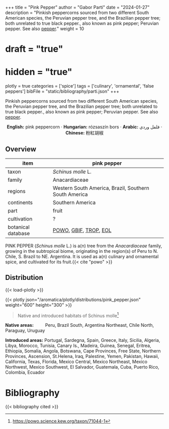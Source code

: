 +++
title = "Pink Pepper"
author = "Gabor Parti"
date = "2024-01-27"
description = "Pinkish peppercorns sourced from two different South American species, the Peruvian pepper tree, and the Brazilian pepper tree; both unrelated to true black pepper., also known as pink pepper; Peruvian pepper. See also [pepper](../items/pepper)."
weight = 10
# draft = "true"
# hidden = "true"
plotly = true
categories = ['spice']
tags = ['culinary', 'ornamental', 'false peppers']
bibFile = "static/bibliography/parti.json"
+++

Pinkish peppercorns sourced from two different South American species, the Peruvian pepper tree, and the Brazilian pepper tree; both unrelated to true black pepper., also known as pink pepper; Peruvian pepper. See also [pepper](../items/pepper).

[<i class="fab fa-wikipedia-w"></i>](https://en.wikipedia.org/wiki/Pink_peppercorn)

<center>

**English:** pink peppercorn · **Hungarian:** rózsaszín bors · **Arabic:** <span class="arabic-text" dir="rtl">فلفل وردي</span> · **Chinese:** <span class="traditional-chinese-text">粉紅胡椒</span>

</center>

## Overview

|       item       |                                                                                   pink pepper                                                                                  |
|------------------|--------------------------------------------------------------------------------------------------------------------------------------------------------------------------------|
|       taxon      |                                                                               *Schinus molle* L.                                                                               |
|      family      |                                                                                  Anacardiaceae                                                                                 |
|      regions     |                                                              Western South America, Brazil, Southern South America                                                             |
|    continents    |                                                                                Southern America                                                                                |
|       part       |                                                                                      fruit                                                                                     |
|    cultivation   |                                                                                        ?                                                                                       |
|botanical database|[POWO](https://powo.science.kew.org/taxon/71044-1), [GBIF](https://www.gbif.org/species/3190642), [TROP](https://tropicos.org/name/1300267), [EOL](https://eol.org/pages/582275)|

PINK PEPPER (*Schinus molle* L.) is a(n) tree from the *Anacardiaceae* family, growing in the subtropical biome, originating in the region(s) of Peru to N. Chile, S. Brazil to NE. Argentina. It is used as a(n) culinary and ornamental spice, and cultivated for its fruit.{{< cite "powo" >}}



## Distribution

{{< load-plotly >}}

{{< plotly json="/aromatica/plotly/distributions/pink_pepper.json" weight="600" height="300" >}}

>Native and introduced habitats of Schinus molle[^powo]

[^powo]: https://powo.science.kew.org/taxon/71044-1

<p style="text-align:left;">

**Native areas:** &ensp; &ensp; &ensp; Peru, Brazil South, Argentina Northeast, Chile North, Paraguay, Uruguay

**Introduced areas:** Portugal, Sardegna, Spain, Greece, Italy, Sicilia, Algeria, Libya, Morocco, Tunisia, Canary Is., Madeira, Guinea, Senegal, Eritrea, Ethiopia, Somalia, Angola, Botswana, Cape Provinces, Free State, Northern Provinces, Ascension, St.Helena, Iraq, Palestine, Yemen, Pakistan, Hawaii, California, Texas, Florida, Mexico Central, Mexico Northeast, Mexico Northwest, Mexico Southwest, El Salvador, Guatemala, Cuba, Puerto Rico, Colombia, Ecuador

</p>



# Bibliography

{{< bibliography cited >}}

